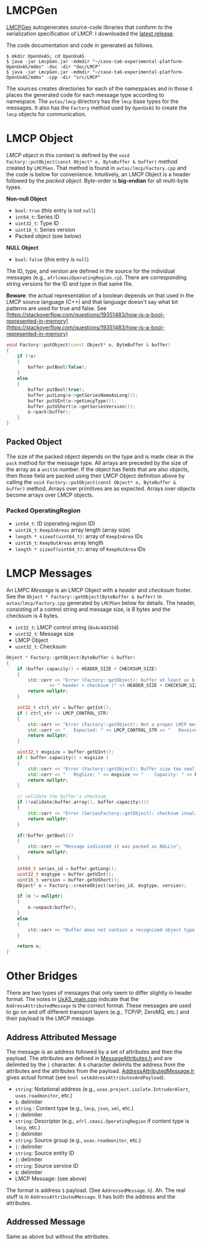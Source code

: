 # LMCPGen

[LMCPGen](https://github.com/afrl-rq/LmcpGen) autogenerates source-code libraries that conform to the serialization specification of LMCP. I downloaded the [latest release](https://github.com/afrl-rq/LmcpGen/releases).

The code documentation and code in generated as follows.

```
$ mkdir OpenUxAS; cd OpenUxAS
$ java -jar LmcpGen.jar -mdmdir "~/case-ta6-experimental-platform-OpenUxAS/mdms" -doc -dir "doc/LMCP"
$ java -jar LmcpGen.jar -mdmdir "~/case-ta6-experimental-platform-OpenUxAS/mdms" -cpp -dir "src/LMCP"
```

The sources creates directories for each of the namespaces and in those it places the generated code for each message type according to namespace. The `avtas/lmcp` directory has the `lmcp` base types for the messages. It also has the `Factory` method used by `OpenUxAS` to create the `lmcp` objects for communication.

# LMCP Object

*LMCP object* in this context is defined by the  `void Factory::putObject(const Object* o, ByteBuffer & buffer)` method created by `LMCPGen`. That method is found in `avtas/lmcp/Factory.cpp` and the code is below for convenience. Intuitively, an LMCP Object is a header followed by the *packed object*. Byte-order is **big-endian** for all multi-byte types.

**Non-null Object**

  * `bool`: `true` (this entry is not `null`)
  * `int64_t`: Series ID
  * `uint32_t`: Type ID
  * `uint16_t`: Series version
  *  Packed object (see below)
 
**NULL Object**

  * `bool`: `false` (this entry is `null`)

The ID, type, and version are defined in the source for the individual messages (e.g., `afrlcmasiOperatingRegion.cp`). There are corresponding string versions for the ID and type in that same file. 

**Beware**: the actual representation of a boolean depends on that used in the LMCP source language (C++) and that language doesn't say what bit patterns are used for true and false. See [https://stackoverflow.com/questions/19351483/how-is-a-bool-represented-in-memory](https://stackoverflow.com/questions/19351483/how-is-a-bool-represented-in-memory)

```c++
void Factory::putObject(const Object* o, ByteBuffer & buffer)
{
    if (!o)
    {
        buffer.putBool(false);
    }
    else
    {
        buffer.putBool(true);
        buffer.putLong(o->getSeriesNameAsLong());
        buffer.putUInt(o->getLmcpType());
        buffer.putUShort(o->getSeriesVersion());
        o->pack(buffer);
    }
}
```

## Packed Object

The size of the packed object depends on the type and is made clear in the `pack` method for the message type. All arrays are preceded by the size of the array as a `unit16` number. If the object has fields that are also objects, then those field are packed using their LMCP Object definition above by calling the `void Factory::putObject(const Object* o, ByteBuffer & buffer)` method. Arrays over primitives are as expected. Arrays over objects become arrays over LMCP objects.

### Packed OperatingRegion

  * `int64_t`: ID (operating region ID)
  * `uint16_t`: `KeepInAreas` array length (array size)
  * `length * sizeof(uint64_t)`: array of `KeepInArea` IDs
  * `uint16_t`: `KeepOutAreas` array length
  * `length * sizeof(uint64_t)`: array of `KeepOutArea` IDs

# LMCP Messages

An *LMPC Message* is an LMCP Object with a *header* and *checksum* footer. See the `Object * Factory::getObject(ByteBuffer & buffer)` in `avtas/lmcp/Factory.cpp` generated by `LMCPGen` below for details.  The header, consisting of a control string and message size, is 8 bytes and the checksum is 4 bytes.

  * `int32_t`: LMCP control string (`0x4c4d4350`)
  * `uint32_t`: Message size
  * LMCP Object
  * `uint32_t`: Checksum

```cpp
Object * Factory::getObject(ByteBuffer & buffer)
{
    if (buffer.capacity() < HEADER_SIZE + CHECKSUM_SIZE)
    {
        std::cerr << "Error (Factory::getObject): buffer at least as big as"
                << " header + checksum (" << HEADER_SIZE + CHECKSUM_SIZE << ").\n";
        return nullptr;
    }

    int32_t ctrl_str = buffer.getInt();
    if ( ctrl_str != LMCP_CONTROL_STR)
    {
        std::cerr << "Error (Factory::getObject): Not a proper LMCP message.";
        std::cerr << "   Expected: " << LMCP_CONTROL_STR << "   Received: " << ctrl_str << std::endl;
        return nullptr;
    }

    uint32_t msgsize = buffer.getUInt();
    if ( buffer.capacity() < msgsize )
    {
        std::cerr << "Error (Factory::getObject): Buffer size too small for packed object.";
        std::cerr << "   MsgSize: " << msgsize << "    Capacity: " << buffer.capacity() << std::endl;
        return nullptr;
    }

    // validate the buffer's checksum
    if (!validate(buffer.array(), buffer.capacity()))
    {
        std::cerr << "Error (SeriesFactory::getObject): checksum invalid.\n";
        return nullptr;
    }

    if(!buffer.getBool())
    {
        std::cerr << "Message indicated it was packed as NULL\n";
        return nullptr;
    }

    int64_t series_id = buffer.getLong();
    uint32_t msgtype = buffer.getUInt();
    uint16_t version = buffer.getUShort();
    Object* o = Factory::createObject(series_id, msgtype, version);

    if (o != nullptr)
    {
        o->unpack(buffer);
    }
    else
    {
        std::cerr << "Buffer does not contain a recognized object type. \n";
    }

    return o;
}
```

# Other Bridges

There are two types of messages that only seem to differ slightly in header format. The notes in [UxAS_main.cpp](https://github.com/loonwerks/case-ta6-experimental-platform-OpenUxAS/blob/develop-case-ta6/src/UxAS_Main.cpp) indicate that the `AddressAttributedMessage` is the correct format. These messages are used to go on and off different transport layers (e.g., TCP/IP, ZeroMQ, etc.) and their payload is the LMCP message.

## Address Attributed Message

The message is an address followed by a set of attributes and then the payload. The attributes are defined in [MessageAttributes.h](https://github.com/loonwerks/case-ta6-experimental-platform-OpenUxAS/blob/develop-case-ta6/src/Communications/MessageAttributes.h) and are delimited by the `|` character. A `$` character delimits the address from the attributes and the attributes from the payload. [AddressAttributedMessage.h](https://github.com/loonwerks/case-ta6-experimental-platform-OpenUxAS/blob/develop-case-ta6/src/Communications/AddressedAttributedMessage.h) gives actual format (see `bool setAddressAttributesAndPayload`).


  * `string`: Notational address (e.g., `uxas.project.isolate.IntruderAlert`, `uxas.roadmonitor`, etc.)
  * `$`: delimiter
  * `string` : Content type (e.g., `lmcp`, `json`, `xml`, etc.)
  * `|`: delimiter
  * `string`: Descriptor (e.g., `afrl.cmasi.OperatingRegion` if content type is `lmcp`, etc.)
  * `|`: delimiter
  * `string`: Source group (e.g., `uxas.roadmonitor`, etc.)
  * `|`: delimiter
  * `string`: Source entity ID
  * `|`: delimiter
  * `string`: Source service ID
  * `$`: delimiter
  * LMCP Message: (see above)

The format is address `$` payload. (See `AddressedMessage.h`). Ah. The real stuff is in `AddressAttributedMessage`. It has both the address and the attributes.

## Addressed Message

Same as above but without the attributes.
